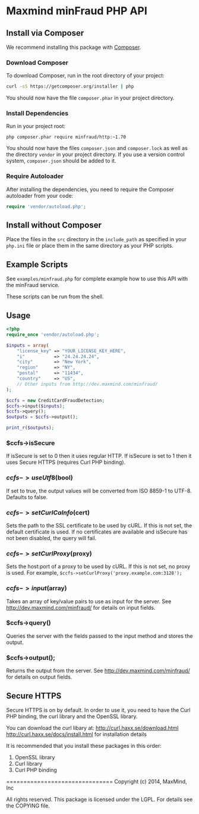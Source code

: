 # Maxmind minFraud PHP API #

## Install via Composer ##

We recommend installing this package with [Composer](http://getcomposer.org/).

### Download Composer ###

To download Composer, run in the root directory of your project:

```bash
curl -sS https://getcomposer.org/installer | php
```

You should now have the file `composer.phar` in your project directory.

### Install Dependencies ###

Run in your project root:

```
php composer.phar require minfraud/http:~1.70
```

You should now have the files `composer.json` and `composer.lock` as well as
the directory `vendor` in your project directory. If you use a version control
system, `composer.json` should be added to it.

### Require Autoloader ###

After installing the dependencies, you need to require the Composer autoloader
from your code:

```php
require 'vendor/autoload.php';
```

## Install without Composer ##

Place the files in the `src` directory in the `include_path` as specified in
your `php.ini` file or place them in the same directory as your PHP scripts.

## Example Scripts ##

See `examples/minfraud.php` for complete example how to use this API with the
minFraud service.

These scripts can be run from the shell.

## Usage ##

```php
<?php
require_once 'vendor/autoload.php';

$inputs = array(
    "license_key" => "YOUR_LICENSE_KEY_HERE",
    "i"           => "24.24.24.24",
    "city"        => "New York",
    "region"      => "NY",
    "postal"      => "11434",
    "country"     => "US",
    // Other inputs from http://dev.maxmind.com/minfraud/
);

$ccfs = new CreditCardFraudDetection;
$ccfs->input($inputs);
$ccfs->query();
$outputs = $ccfs->output();

print_r($outputs);
```

### $ccfs->isSecure ###

If isSecure is set to 0 then it uses regular HTTP. If isSecure is set to 1
then it uses Secure HTTPS (requires Curl PHP binding).

### $ccfs->useUtf8($bool)

If set to true, the output values will be converted from ISO 8859-1 to UTF-8.
Defaults to false.

### $ccfs->setCurlCaInfo($cert)

Sets the path to the SSL certificate to be used by cURL. If this is not set,
the default certificate is used. If no certificates are available and isSecure
has not been disabled, the query will fail.

### $ccfs->setCurlProxy($proxy)

Sets the host:port of a proxy to be used by cURL. If this is not set,
no proxy is used. For example, `$ccfs->setCurlProxy('proxy.example.com:3128');`

### $ccfs->input($array) ###

Takes an array of key/value pairs to use as input for the server. See
http://dev.maxmind.com/minfraud/ for details on input fields.

### $ccfs->query() ###

Queries the server with the fields passed to the input method
and stores the output.

### $ccfs->output();

Returns the output from the server. See http://dev.maxmind.com/minfraud/
for details on output fields.

## Secure HTTPS ##

Secure HTTPS is on by default. In order to use it, you need to have
the Curl PHP binding, the curl library and the OpenSSL library.

You can download the curl libary at:
http://curl.haxx.se/download.html
http://curl.haxx.se/docs/install.html for installation details

It is recommended that you install these packages in this order:

1. OpenSSL library
2. Curl library
3. Curl PHP binding

===============================
Copyright (c) 2014, MaxMind, Inc

All rights reserved.  This package is licensed under the LGPL.  For details
see the COPYING file.
